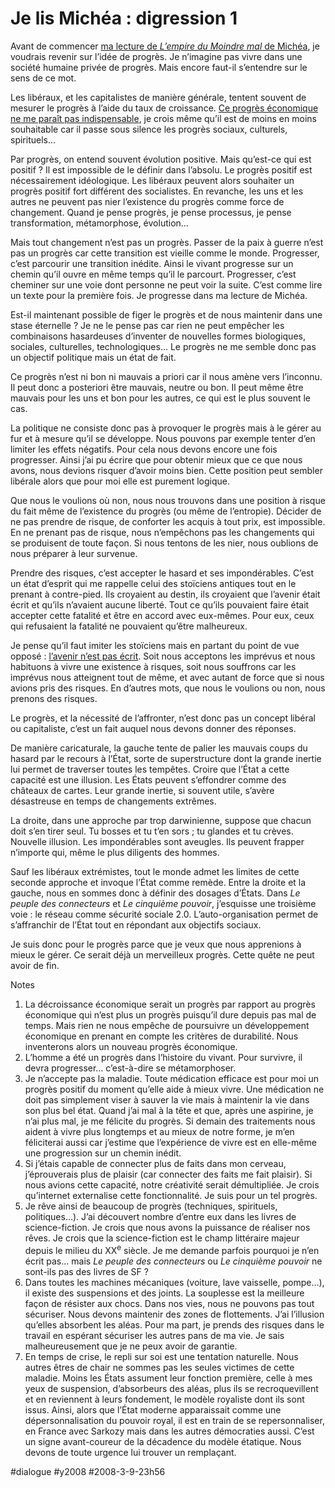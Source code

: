 # Je lis Michéa : digression 1

Avant de commencer [ma lecture de *L’empire du Moindre mal* de Michéa](../2/je-lis-michea.md), je voudrais revenir sur l’idée de progrès. Je n’imagine pas vivre dans une société humaine privée de progrès. Mais encore faut-il s’entendre sur le sens de ce mot.

Les libéraux, et les capitalistes de manière générale, tentent souvent de mesurer le progrès à l’aide du taux de croissance. [Ce progrès économique ne me paraît pas indispensable](../../2006/5/croissance-illusoire.md), je crois même qu’il est de moins en moins souhaitable car il passe sous silence les progrès sociaux, culturels, spirituels…

Par progrès, on entend souvent évolution positive. Mais qu’est-ce qui est positif ? Il est impossible de le définir dans l’absolu. Le progrès positif est nécessairement idéologique. Les libéraux peuvent alors souhaiter un progrès positif fort différent des socialistes. En revanche, les uns et les autres ne peuvent pas nier l’existence du progrès comme force de changement. Quand je pense progrès, je pense processus, je pense transformation, métamorphose, évolution…

Mais tout changement n’est pas un progrès. Passer de la paix à guerre n’est pas un progrès car cette transition est vieille comme le monde. Progresser, c’est parcourir une transition inédite. Ainsi le vivant progresse sur un chemin qu’il ouvre en même temps qu’il le parcourt. Progresser, c’est cheminer sur une voie dont personne ne peut voir la suite. C’est comme lire un texte pour la première fois. Je progresse dans ma lecture de Michéa.

Est-il maintenant possible de figer le progrès et de nous maintenir dans une stase éternelle ? Je ne le pense pas car rien ne peut empêcher les combinaisons hasardeuses d’inventer de nouvelles formes biologiques, sociales, culturelles, technologiques... Le progrès ne me semble donc pas un objectif politique mais un état de fait.

Ce progrès n’est ni bon ni mauvais a priori car il nous amène vers l’inconnu. Il peut donc a posteriori être mauvais, neutre ou bon. Il peut même être mauvais pour les uns et bon pour les autres, ce qui est le plus souvent le cas.

La politique ne consiste donc pas à provoquer le progrès mais à le gérer au fur et à mesure qu’il se développe. Nous pouvons par exemple tenter d’en limiter les effets négatifs. Pour cela nous devons encore une fois progresser. Ainsi j’ai pu écrire que pour obtenir mieux que ce que nous avons, nous devions risquer d’avoir moins bien. Cette position peut sembler libérale alors que pour moi elle est purement logique.

Que nous le voulions où non, nous nous trouvons dans une position à risque du fait même de l’existence du progrès (ou même de l’entropie). Décider de ne pas prendre de risque, de conforter les acquis à tout prix, est impossible. En ne prenant pas de risque, nous n’empêchons pas les changements qui se produisent de toute façon. Si nous tentons de les nier, nous oublions de nous préparer à leur survenue.

Prendre des risques, c’est accepter le hasard et ses impondérables. C’est un état d’esprit qui me rappelle celui des stoïciens antiques tout en le prenant à contre-pied. Ils croyaient au destin, ils croyaient que l’avenir était écrit et qu’ils n’avaient aucune liberté. Tout ce qu’ils pouvaient faire était accepter cette fatalité et être en accord avec eux-mêmes. Pour eux, ceux qui refusaient la fatalité ne pouvaient qu’être malheureux.

Je pense qu’il faut imiter les stoïciens mais en partant du point de vue opposé : [l’avenir n’est pas écrit](../1/l%e2%80%99avenir-non-dechiffrable.md). Soit nous acceptons les imprévus et nous habituons à vivre une existence à risques, soit nous souffrons car les imprévus nous atteignent tout de même, et avec autant de force que si nous avions pris des risques. En d’autres mots, que nous le voulions ou non, nous prenons des risques.

Le progrès, et la nécessité de l’affronter, n’est donc pas un concept libéral ou capitaliste, c’est un fait auquel nous devons donner des réponses.

De manière caricaturale, la gauche tente de palier les mauvais coups du hasard par le recours à l’État, sorte de superstructure dont la grande inertie lui permet de traverser toutes les tempêtes. Croire que l’État a cette capacité est une illusion. Les États peuvent s’effondrer comme des châteaux de cartes. Leur grande inertie, si souvent utile, s’avère désastreuse en temps de changements extrêmes.

La droite, dans une approche par trop darwinienne, suppose que chacun doit s’en tirer seul. Tu bosses et tu t’en sors ; tu glandes et tu crèves. Nouvelle illusion. Les impondérables sont aveugles. Ils peuvent frapper n’importe qui, même le plus diligents des hommes.

Sauf les libéraux extrémistes, tout le monde admet les limites de cette seconde approche et invoque l’État comme remède. Entre la droite et la gauche, nous en sommes donc à définir des dosages d’États. Dans *Le peuple des connecteurs* et *Le cinquième pouvoir*, j’esquisse une troisième voie : le réseau comme sécurité sociale 2.0. L’auto-organisation permet de s’affranchir de l’État tout en répondant aux objectifs sociaux.

Je suis donc pour le progrès parce que je veux que nous apprenions à mieux le gérer. Ce serait déjà un merveilleux progrès. Cette quête ne peut avoir de fin.

Notes

1. La décroissance économique serait un progrès par rapport au progrès économique qui n’est plus un progrès puisqu’il dure depuis pas mal de temps. Mais rien ne nous empêche de poursuivre un développement économique en prenant en compte les critères de durabilité. Nous inventerons alors un nouveau progrès économique.
2. L’homme a été un progrès dans l’histoire du vivant. Pour survivre, il devra progresser… c’est-à-dire se métamorphoser.
3. Je n’accepte pas la maladie. Toute médication efficace est pour moi un progrès positif du moment qu’elle aide à mieux vivre. Une médication ne doit pas simplement viser à sauver la vie mais à maintenir la vie dans son plus bel état. Quand j’ai mal à la tête et que, après une aspirine, je n’ai plus mal, je me félicite du progrès. Si demain des traitements nous aident à vivre plus longtemps et au mieux de notre forme, je m’en féliciterai aussi car j’estime que l’expérience de vivre est en elle-même une progression sur un chemin inédit.
4. Si j’étais capable de connecter plus de faits dans mon cerveau, j’éprouverais plus de plaisir (car connecter des faits me fait plaisir). Si nous avions cette capacité, notre créativité serait démultipliée. Je crois qu’internet externalise cette fonctionnalité. Je suis pour un tel progrès.
5. Je rêve ainsi de beaucoup de progrès (techniques, spirituels, politiques…). J’ai découvert nombre d’entre eux dans les livres de science-fiction. Je crois que nous avons la puissance de réaliser nos rêves. Je crois que la science-fiction est le champ littéraire majeur depuis le milieu du XX<sup>e</sup> siècle. Je me demande parfois pourquoi je n’en écrit pas… mais *Le peuple des connecteurs* ou *Le cinquième pouvoir* ne sont-ils pas des livres de SF ?
6. Dans toutes les machines mécaniques (voiture, lave vaisselle, pompe…), il existe des suspensions et des joints. La souplesse est la meilleure façon de résister aux chocs. Dans nos vies, nous ne pouvons pas tout sécuriser. Nous devons maintenir des zones de flottements. J’ai l’illusion qu’elles absorbent les aléas. Pour ma part, je prends des risques dans le travail en espérant sécuriser les autres pans de ma vie. Je sais malheureusement que je ne peux avoir de garantie.
7. En temps de crise, le repli sur soi est une tentation naturelle. Nous autres êtres de chair ne sommes pas les seules victimes de cette maladie. Moins les États assument leur fonction première, celle à mes yeux de suspension, d’absorbeurs des aléas, plus ils se recroquevillent et en reviennent à leurs fondement, le modèle royaliste dont ils sont issus. Ainsi, alors que l’État moderne apparaissait comme une dépersonnalisation du pouvoir royal, il est en train de se repersonnaliser, en France avec Sarkozy mais dans les autres démocraties aussi. C’est un signe avant-coureur de la décadence du modèle étatique. Nous devons de toute urgence lui trouver un remplaçant.


#dialogue #y2008 #2008-3-9-23h56
